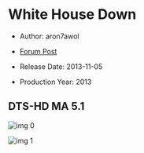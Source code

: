 # White House Down

* Author: aron7awol

* [Forum Post](https://www.avsforum.com/threads/bass-eq-for-filtered-movies.2995212/post-56811654)

* Release Date: 2013-11-05
* Production Year: 2013

## DTS-HD MA 5.1

![img 0](https://i.imgur.com/XveLZXC.jpg)

![img 1](https://i.imgur.com/29cZXLi.png)

